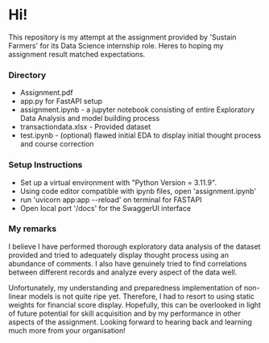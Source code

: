 # Hi!

This repository is my attempt at the assignment provided by 'Sustain Farmers' for its Data Science internship role. Heres to hoping my assignment result matched expectations.

### Directory

- Assignment.pdf
- app.py for FastAPI setup
- assignment.ipynb - a jupyter notebook consisting of entire Exploratory Data Analysis and model building process
- transactiondata.xlsx - Provided dataset
- test.ipynb - (optional) flawed initial EDA to display initial thought process and course correction

### Setup Instructions

- Set up a virtual environment with "Python Version = 3.11.9".
- Using code editor compatible with ipynb files, open 'assignment.ipynb'
- run 'uvicorn app:app --reload' on terminal for FASTAPI
- Open local port '/docs' for the SwaggerUI interface

### My remarks

I believe I have performed thorough exploratory data analysis of the dataset provided and tried to adequately display thought process using an abundance of comments. I also have genuinely tried to find correlations between different records and analyze every aspect of the data well.

Unfortunately, my understanding and preparedness implementation of non-linear models is not quite ripe yet. Therefore, I had to resort to using static weights for financial score display. Hopefully, this can be overlooked in light of future potential for skill acquisition and by my performance in other aspects of the assignment. Looking forward to hearing back and learning much more from your organisation!
